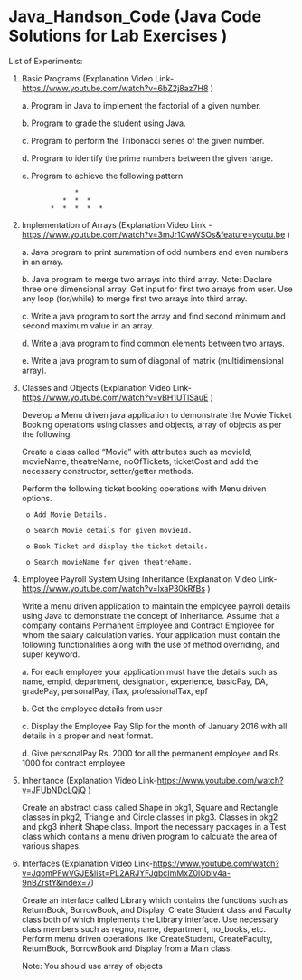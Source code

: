 # Java_Handson_Code (Java Code Solutions for Lab Exercises )

List of Experiments:

1. Basic Programs (Explanation Video Link- https://www.youtube.com/watch?v=6bZ2j8az7H8 )
   
    a. Program in Java to implement the factorial of a given number.
   
    b. Program to grade the student using Java.
   
    c. Program to perform the Tribonacci series of the given number.
   
    d. Program to identify the prime numbers between the given range.
   
    e. Program to achieve the following pattern
   
                    *
  		         *  *  *
              *  *  *  *  *

2. Implementation of Arrays (Explanation Video Link - https://www.youtube.com/watch?v=3mJr1CwWSOs&feature=youtu.be )

	a. Java program to print summation of odd numbers and even numbers in an array.

	b. Java program to merge two arrays into third array.
	   Note: 
	   Declare three one dimensional array.
	   Get input for first two arrays from user.
	   Use any loop (for/while) to merge first two arrays into third array.

	c. Write a java program to sort the array and find second minimum and second maximum value in an array.

	d. Write a java program to find common elements between two arrays.

	e. Write a java program to sum of diagonal of matrix (multidimensional array).

3. Classes and Objects (Explanation Video Link- https://www.youtube.com/watch?v=vBH1UTlSauE )
   
   Develop a Menu driven java application to demonstrate the Movie Ticket Booking operations using classes and objects, array of objects as per the following.
   
   	Create a class called “Movie” with attributes such as movieId, movieName, theatreName, noOfTickets, ticketCost and add the necessary constructor, setter/getter methods.
   
   	Perform the following ticket booking operations with Menu driven options.
   
		o Add Movie Details.

		o Search Movie details for given movieId.

		o Book Ticket and display the ticket details.

		o Search movieName for given theatreName.

4. Employee Payroll System Using Inheritance (Explanation Video Link- https://www.youtube.com/watch?v=lxaP30kRfBs )

	Write a menu driven application to maintain the employee payroll details using Java to demonstrate the concept of Inheritance. Assume that a company contains Permanent Employee and Contract Employee for whom the salary calculation varies. Your application must contain the following functionalities along with the use of method overriding, and super keyword.

	a. For each employee your application must have the details such as name, empid, department, designation, experience, basicPay, DA, gradePay, personalPay, iTax, professionalTax, epf
	
	b. Get the employee details from user
	
	c. Display the Employee Pay Slip for the month of January 2016 with all details in a proper and neat format.
	
	d. Give personalPay Rs. 2000 for all the permanent employee and Rs. 1000 for contract employee

5. Inheritance (Explanation Video Link-https://www.youtube.com/watch?v=JFUbNDcLQjQ )

	Create an abstract class called Shape in pkg1, Square and Rectangle classes in pkg2, Triangle and Circle classes in pkg3. Classes in pkg2 and pkg3 inherit Shape class. Import the necessary packages in a Test class which contains a menu driven program to calculate the area of various shapes.

6. Interfaces (Explanation Video Link-https://www.youtube.com/watch?v=JqomPFwVGJE&list=PL2ARJYFJqbcImMxZ0lOblv4a-9nBZrstY&index=7)

	Create an interface called Library which contains the functions such as ReturnBook, BorrowBook, and Display. Create Student class and Faculty class both of which implements the Library interface. Use necessary class members such as regno, name, department, no_books, etc. Perform menu driven operations like CreateStudent, CreateFaculty, ReturnBook, BorrowBook and Display from a Main class.

	Note: You should use array of objects 
